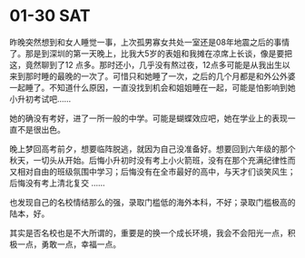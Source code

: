 # 01-30 SAT

昨晚突然想到和女人睡觉一事，上次孤男寡女共处一室还是08年地震之后的事情了。那是到深圳的第一天晚上，比我大5岁的表姐和我摊在凉席上长谈，像是要把这，竟然聊到了12 点多。那时还小，几乎没有熬过夜，12点多可能是从我出生以来到那时睡的最晚的一次了。可惜只和她睡了一次，之后的几个月都是和外公外婆一起睡了。不知道什么原因，一直没找到机会和姐姐睡在一起，可能是怕影响到她小升初考试吧……

她的确没有考好，进了一所一般的中学。可能是蝴蝶效应吧，她在学业上的表现一直不是很出色。

晚上梦回高考前夕，想要临阵脱逃，就因为自己没准备好。想要回到六年级的那个秋天，一切头从开始。后悔小升初时没有考上小火箭班，没有在那个充满纪律性而又相对自由的班级氛围中学习；后悔没有在全市最好的高中，与天才们谈笑风生；后悔没有考上清北复交 ……

也发现自己的名校情结那么的强，录取门槛低的海外本科，不好；录取门槛极高的陆本，好。

其实是否名校也是不大所谓的，重要是的换一个成长环境，我会不会阳光一点，积极一点，勇敢一点，幸福一点。

